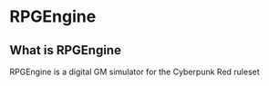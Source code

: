 # RPGEngine
 
## What is RPGEngine

RPGEngine is a digital GM simulator for the Cyberpunk Red ruleset
